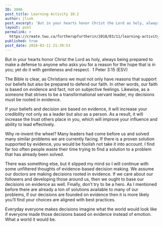 ```yaml
---
ID: 3806
post_title: Learning Activity 10.2
author: jlink
post_excerpt: 'But in your hearts honor Christ the Lord as holy, always being prepared to make a defense to anyone who asks you for a reason for the hope that is in you; yet do it with gentleness and respect. &nbsp;1 Peter 3:15 (ESV) The Bible is clear, as Christians we must not only have reasons &hellip; <p><a href="https://create.twu.ca/furtherupfurtherin/2018/03/11/learning-activity-10-2/">Continue reading<span> "Learning Activity 10.2"</span></a></p>'
layout: post
permalink: >
  https://create.twu.ca/furtherupfurtherin/2018/03/11/learning-activity-10-2/
published: true
post_date: 2018-03-11 21:39:53
---
```

But in your hearts honor Christ the Lord as holy, always being prepared to make a defense to anyone who asks you for a reason for the hope that is in you; yet do it with gentleness and respect.  1 Peter 3:15 (ESV)

The Bible is clear, as Christians we must not only have reasons that support our beliefs but also be prepared to defend our faith. In other words, our faith is based on evidence and fact, not on subjective feelings. Likewise, as a someone that strives to be a transformational servant leader, my decisions must be rooted in evidence.

If your beliefs and decision are based on evidence, it will increase your credibility not only as a leader but also as a person. As a result, it will increase the trust others place in you, which will improve your influence and ability to lead effectively.

Why re-invent the wheel? Many leaders had come before us and solved many similar problems we are currently facing. If there is a proven solution supported by evidence, you would be foolish not take it into account. I find far too often people waste their time trying to find a solution to a problem that has already been solved.

There was something else, but it slipped my mind so I will continue with some unfiltered thoughts of evidence-based decision making. We assume our doctors are making decisions rooted in evidence. If we care about our followers and developing those around us, then we ought to base our decisions on evidence as well. Finally, don’t try to be a hero. As I mentioned before there are already a ton of solutions available to many of our problems, if our decisions are founded on evidence then it is more likely you’ll find your choices are aligned with best practices.

Everyday everyone makes decisions imagine what the world would look like if everyone made those decisions based on evidence instead of emotion. What a world it would be.